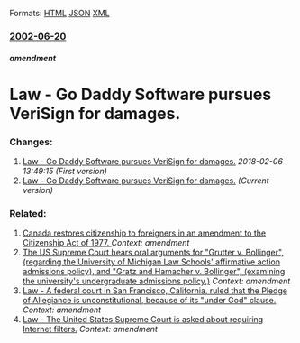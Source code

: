 
Formats: [HTML](/news/2002/06/20/law-a-go-daddy-software-pursues-verisign-for-damages.html)  [JSON](/news/2002/06/20/law-a-go-daddy-software-pursues-verisign-for-damages.json)  [XML](/news/2002/06/20/law-a-go-daddy-software-pursues-verisign-for-damages.xml)  

### [2002-06-20](/news/2002/06/20/index.md)

##### amendment
#  Law - Go Daddy Software pursues VeriSign for damages.




### Changes:

1. [ Law - Go Daddy Software pursues VeriSign for damages.](/news/2002/06/20/law-go-daddy-software-pursues-verisign-for-damages.md) _2018-02-06 13:49:15 (First version)_
1. [ Law - Go Daddy Software pursues VeriSign for damages.](/news/2002/06/20/law-a-go-daddy-software-pursues-verisign-for-damages.md) _(Current version)_

### Related:

1. [ Canada restores citizenship to foreigners in an amendment to the Citizenship Act of 1977. ](/news/2009/04/17/canada-restores-citizenship-to-foreigners-in-an-amendment-to-the-citizenship-act-of-1977.md) _Context: amendment_
2. [ The US Supreme Court hears oral arguments for "Grutter v. Bollinger", (regarding the University of Michigan Law Schools' affirmative action admissions policy), and "Gratz and Hamacher v. Bollinger", (examining the university's undergraduate admissions policy.)](/news/2003/04/1/the-us-supreme-court-hears-oral-arguments-for-grutter-v-bollinger-regarding-the-university-of-michigan-law-schools-affirmative-action.md) _Context: amendment_
3. [ Law - A federal court in San Francisco, California, ruled that the Pledge of Allegiance is unconstitutional, because of its "under God" clause.](/news/2002/06/26/law-a-a-federal-court-in-san-francisco-california-ruled-that-the-pledge-of-allegiance-is-unconstitutional-because-of-its-under-god-c.md) _Context: amendment_
4. [ Law - The United States Supreme Court is asked about requiring Internet filters.](/news/2002/06/20/law-a-the-united-states-supreme-court-is-asked-about-requiring-internet-filters.md) _Context: amendment_
